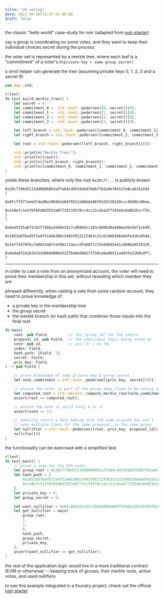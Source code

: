```yaml
---
title: "zk voting"
date: 2023-06-16T15:57:25-06:00
draft: false
---
```


the classic "hello world" case-study for noir (adapted from [noir-starter](https://github.com/noir-lang/noir-starter))

say a group is coordinating on some votes, and they want to keep their individual choices secret during the process

the voter set is represented by a merkle tree, where each leaf is a "commitment" of a voter's `H(private key + some group secret)`

a smol helper can generate the tree (assuming private keys 0, 1, 2, 3 and a secret 9)

```rust {.codebox}
use dep::std;

#[test]
fn test_build_merkle_tree() {
    let secret = 9;
    let commitment_0 =  std::hash::pedersen([0, secret])[0];
    let commitment_1 =  std::hash::pedersen([1, secret])[0];
    let commitment_2 =  std::hash::pedersen([2, secret])[0];
    let commitment_3 =  std::hash::pedersen([3, secret])[0];

    let left_branch = std::hash::pedersen([commitment_0, commitment_1])[0];
    let right_branch = std::hash::pedersen([commitment_2, commitment_3])[0];

    let root = std::hash::pedersen([left_branch, right_branch])[0];

    std::println("Merkle Tree:");
    std::println([root]);
    std::println([left_branch, right_branch]);
    std::println([commitment_0, commitment_1, commitment_2, commitment_3]);
}
```

yields these branches, where only the root `0x20c77...` is publicly known

```
0x20c77d6d51119d86868b3a37a64cd4510abd7bdb7f62a9e78e51fe8ca615a194
[
    0x0fcf7577aeb374ed0a19b942e0470521d46bde86f01d3138239ccc4b995c00ae,
    0x1e8e7c1e1f6f65d0d3553e0f715c335f0ccdcc21cda1df7355e6c6e851bccf54,
]
[
    0x0ae5f55a6f2c82f74bba34d9e23c7cd69d41c183c8ddbd9a440ee3de5bf1c649,
    0x1053e87bed5f2a4f5144b386c5403701212f4b3c21cb14683b6ebdfed16c854d, 
    0x1eff4379fbc748b53a07ce5961c24eccdfeb8f17154490d2e41c6096a9519329, 
    0x0e0adf2416341b3d868d88043127be8e6965f3758ce6a80d11a494fe21b0cdff,
]
```

---

in order to cast a vote from an anonymized account, the voter will need to prove their membership in this set, without revealing which member they are

phrased differently, when casting a vote from some random account, they need to prove knowledge of:
* a private key in the membership tree
* the group secret
* the merkle branch (or hash path) that combines those inputs into the final root

```rust {.codebox}
fn main(
    root: pub Field,         // the "group id" for the voters
    proposal_id: pub Field,  // the individual topic being voted on
    vote: pub u8,            // yes (1) / no (0)
    index: Field,
    hash_path: [Field; 2],
    secret: Field,
    priv_key: Field,
) -> pub Field {

    // prove knowledge of some private key & group secret
    let note_commitment = std::hash::pedersen([priv_key, secret])[0];

    // ensure the voter is part of the group they claim to be voting in
    let computed_root = std::merkle::compute_merkle_root(note_commitment, index, hash_path);
    assert(root == computed_root);

    // ensure the vote is valid (only 0 or 1)
    assert(vote <= 1);

    // publicly return a hash making sure the same private key won't
    // vote multiple times for the same proposal, in the same group
    let nullifier = std::hash::pedersen([root, priv_key, proposal_id]);
    nullifier[0]
}
```

the functionality can be exercised with a simplified test:

```rust {.codebox}
#[test]
fn test_main() {
    // prove a vote for the 0th voter
    let group_root = 0x20c77d6d51119d86868b3a37a64cd4510abd7bdb7f62a9e78e51fe8ca615a194;
    let hash_path = [
        0x1053e87bed5f2a4f5144b386c5403701212f4b3c21cb14683b6ebdfed16c854d,
        0x1e8e7c1e1f6f65d0d3553e0f715c335f0ccdcc21cda1df7355e6c6e851bccf54,
    ];
    let private_key = 0;
    let group_secret = 9;

    let want_nullifier = 0x05c982d312d3c204160b6a692fb7b6e129235599f6c6e4077e794fe1cd7e7a63;
    let got_nullifier = main(
        group_root,
        1,
        1,
        0,
        hash_path,
        group_secret,
        private_key,
    );
    assert(want_nullifier == got_nullifier);
}
```

the rest of the application logic would live in a more traditional contract (EVM or otherwise) -- keeping track of groups, their merkle roots, active votes, and used nullifiers

to see this example integrated in a foundry project, check out the official [noir-starter](https://github.com/noir-lang/noir-starter)
